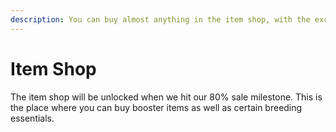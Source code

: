 ```yaml
---
description: You can buy almost anything in the item shop, with the exception of a KNIFE
---
```


# Item Shop

The item shop will be unlocked when we hit our 80% sale milestone. This is the place where you can buy booster items as well as certain breeding essentials.
